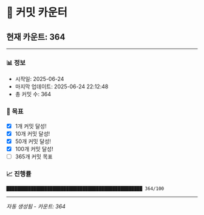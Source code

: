 # 🔢 커밋 카운터

## 현재 카운트: 364

---

### 📊 정보
- 시작일: 2025-06-24
- 마지막 업데이트: 2025-06-24 22:12:48
- 총 커밋 수: 364

### 🎯 목표
- [x] 1개 커밋 달성!
- [x] 10개 커밋 달성!
- [x] 50개 커밋 달성!
- [x] 100개 커밋 달성!
- [ ] 365개 커밋 목표

### 📈 진행률
```
██████████████████████████████████████████████████ 364/100
```

---
*자동 생성됨 - 카운트: 364*
